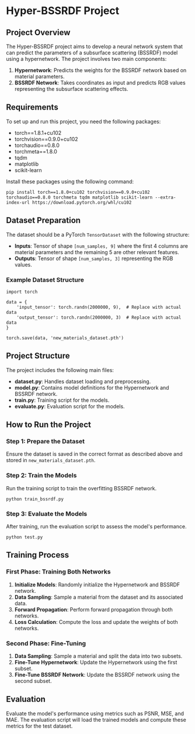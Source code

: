 # Hyper-BSSRDF Project

## Project Overview

The Hyper-BSSRDF project aims to develop a neural network system that can predict the parameters of a subsurface scattering (BSSRDF) model using a hypernetwork. The project involves two main components:

1. **Hypernetwork**: Predicts the weights for the BSSRDF network based on material parameters.
2. **BSSRDF Network**: Takes coordinates as input and predicts RGB values representing the subsurface scattering effects.

## Requirements

To set up and run this project, you need the following packages:

- torch==1.8.1+cu102
- torchvision==0.9.0+cu102
- torchaudio==0.8.0
- torchmeta==1.8.0
- tqdm
- matplotlib
- scikit-learn

Install these packages using the following command:

```
pip install torch==1.8.0+cu102 torchvision==0.9.0+cu102 torchaudio==0.8.0 torchmeta tqdm matplotlib scikit-learn --extra-index-url https://download.pytorch.org/whl/cu102
```

## Dataset Preparation

The dataset should be a PyTorch `TensorDataset` with the following structure:

- **Inputs**: Tensor of shape `[num_samples, 9]` where the first 4 columns are material parameters and the remaining 5 are other relevant features.
- **Outputs**: Tensor of shape `[num_samples, 3]` representing the RGB values.

### Example Dataset Structure

```
import torch

data = {
    'input_tensor': torch.randn(2000000, 9),  # Replace with actual data
    'output_tensor': torch.randn(2000000, 3)  # Replace with actual data
}

torch.save(data, 'new_materials_dataset.pth')
```

## Project Structure

The project includes the following main files:

- **dataset.py**: Handles dataset loading and preprocessing.
- **model.py**: Contains model definitions for the Hypernetwork and BSSRDF network.
- **train.py**: Training script for the models.
- **evaluate.py**: Evaluation script for the models.

## How to Run the Project

### Step 1: Prepare the Dataset

Ensure the dataset is saved in the correct format as described above and stored in `new_materials_dataset.pth`.

### Step 2: Train the Models

Run the training script to train the overfitting BSSRDF network.

```
python train_bssrdf.py
```

### Step 3: Evaluate the Models

After training, run the evaluation script to assess the model's performance.

```
python test.py
```

## Training Process

### First Phase: Training Both Networks

1. **Initialize Models**: Randomly initialize the Hypernetwork and BSSRDF network.
2. **Data Sampling**: Sample a material from the dataset and its associated data.
3. **Forward Propagation**: Perform forward propagation through both networks.
4. **Loss Calculation**: Compute the loss and update the weights of both networks.

### Second Phase: Fine-Tuning

1. **Data Sampling**: Sample a material and split the data into two subsets.
2. **Fine-Tune Hypernetwork**: Update the Hypernetwork using the first subset.
3. **Fine-Tune BSSRDF Network**: Update the BSSRDF network using the second subset.

## Evaluation

Evaluate the model's performance using metrics such as PSNR, MSE, and MAE. The evaluation script will load the trained models and compute these metrics for the test dataset.